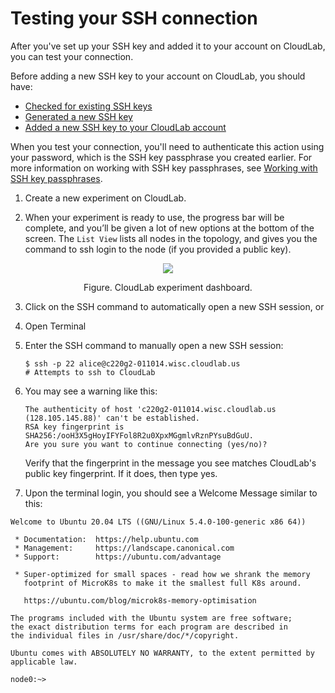 # Testing your SSH connection

After you've set up your SSH key and added it to your account on CloudLab, you can test your connection.

Before adding a new SSH key to your account on CloudLab, you should have:

- [Checked for existing SSH keys](existing-linux.md)
- [Generated a new SSH key](generate-linux.md)
- [Added a new SSH key to your CloudLab account](add-linux.md)

When you test your connection, you'll need to authenticate this action using your password, which is the SSH key passphrase you created earlier. For more information on working with SSH key passphrases, see [Working with SSH key passphrases](passphrases-linux.md).

1. Create a new experiment on CloudLab.

2. When your experiment is ready to use, the progress bar will be complete, and you’ll be given a lot of new options at the bottom of the screen. The `List View` lists all nodes in the topology, and gives you the command to ssh login to the node (if you provided a public key). 

<figure>
  <p align="center"><img src="assets/img/cloudlab-listview.png"></p>
  <figcaption><p align="center">Figure. CloudLab experiment dashboard.</p></figcaption>
</figure>

3. Click on the SSH command to automatically open a new SSH session, or 

4. Open Terminal 

5. Enter the SSH command to manually open a new SSH session: 

   ```
   $ ssh -p 22 alice@c220g2-011014.wisc.cloudlab.us
   # Attempts to ssh to CloudLab
   ```

6. You may see a warning like this:

   ```
   The authenticity of host 'c220g2-011014.wisc.cloudlab.us (128.105.145.88)' can't be established.
   RSA key fingerprint is SHA256:/ooH3X5gHoyIFYFol8R2u0XpxMGgmlvRznPYsuBdGuU.
   Are you sure you want to continue connecting (yes/no)? 
   ```

   Verify that the fingerprint in the message you see matches CloudLab's public key fingerprint. If it does, then type yes.

7. Upon the terminal login, you should see a Welcome Message similar to this:

```
Welcome to Ubuntu 20.04 LTS ((GNU/Linux 5.4.0-100-generic x86 64))

 * Documentation:  https://help.ubuntu.com
 * Management:     https://landscape.canonical.com
 * Support:        https://ubuntu.com/advantage

 * Super-optimized for small spaces - read how we shrank the memory
   footprint of MicroK8s to make it the smallest full K8s around.

   https://ubuntu.com/blog/microk8s-memory-optimisation

The programs included with the Ubuntu system are free software;
the exact distribution terms for each program are described in
the individual files in /usr/share/doc/*/copyright.

Ubuntu comes with ABSOLUTELY NO WARRANTY, to the extent permitted by
applicable law.

node0:~> 
```